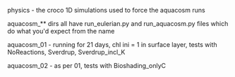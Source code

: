 physics - the croco 1D simulations used to force the aquacosm runs

aquacosm_** dirs all have run_eulerian.py and run_aquacosm.py files which do what you'd expect from the name

aquacosm_01 - running for 21 days, chl ini = 1 in surface layer, tests with NoReactions, Sverdrup, Sverdrup_incl_K

aquacosm_02 - as per 01, tests with Bioshading_onlyC

